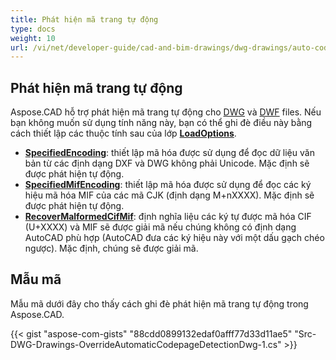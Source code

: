 ```yaml
---
title: Phát hiện mã trang tự động
type: docs
weight: 10
url: /vi/net/developer-guide/cad-and-bim-drawings/dwg-drawings/auto-codepage-detection/
---
```


## **Phát hiện mã trang tự động**

Aspose.CAD hỗ trợ phát hiện mã trang tự động cho [DWG](https://docs.fileformat.com/cad/dwg/) và [DWF](https://docs.fileformat.com/cad/dwf/) files. Nếu bạn không muốn sử dụng tính năng này, bạn có thể ghi đè điều này bằng cách thiết lập các thuộc tính sau của lớp [**LoadOptions**](https://reference.aspose.com/cad/net/aspose.cad/loadoptions).

- [**SpecifiedEncoding**](https://reference.aspose.com/cad/net/aspose.cad/loadoptions/properties/specifiedencoding): thiết lập mã hóa được sử dụng để đọc dữ liệu văn bản từ các định dạng DXF và DWG không phải Unicode. Mặc định sẽ được phát hiện tự động.
- [**SpecifiedMifEncoding**](https://reference.aspose.com/cad/net/aspose.cad/loadoptions/properties/specifiedmifencoding): thiết lập mã hóa được sử dụng để đọc các ký hiệu mã hóa MIF của các mã CJK (định dạng M+nXXXX). Mặc định sẽ được phát hiện tự động.
- [**RecoverMalformedCifMif**](https://reference.aspose.com/cad/net/aspose.cad/loadoptions/properties/recovermalformedcifmif): định nghĩa liệu các ký tự được mã hóa CIF (U+XXXX) và MIF sẽ được giải mã nếu chúng không có định dạng AutoCAD phù hợp (AutoCAD đưa các ký hiệu này với một dấu gạch chéo ngược). Mặc định, chúng sẽ được giải mã.

## Mẫu mã

Mẫu mã dưới đây cho thấy cách ghi đè phát hiện mã trang tự động trong Aspose.CAD.

{{< gist "aspose-com-gists" "88cdd0899132edaf0afff77d33d11ae5" "Src-DWG-Drawings-OverrideAutomaticCodepageDetectionDwg-1.cs" >}}
